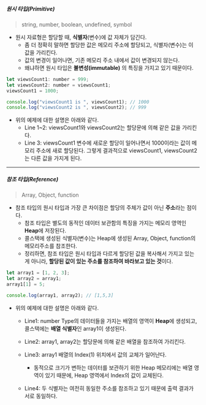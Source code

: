 ##### 원시 타입(Primitive)

> string, number, boolean, undefined, symbol

- 원시 자료형은 할당할 때, **식별자**(변수)에 값 자체가 담긴다.
  - 좀 더 정확히 말하면 할당한 값은 메모리 주소에 할당되고, 식별자(변수)는 이 값을 가리킨다.
  - 값의 변경이 일어나면, 기존 메모리 주소 내에서 값이 변경되지 않는다.
  - 왜냐하면 원시 타입은 **불변성(immutable)** 의 특징을 가지고 있기 때문이다.

```jsx
let viewsCount1: number = 999;
let viewsCount2: number = viewsCount1;
viewsCount1 = 1000;

console.log("viewsCount1 is ", viewsCount1); // 1000
console.log("viewsCount2 is ", viewsCount2); // 999
```

- 위의 예제에 대한 설명은 아래와 같다.
  - Line 1~2: viewsCount1와 viewsCount2는 할당문에 의해 같은 값을 가리킨다.
  - Line 3: viewsCount1 변수에 새로운 할당이 일어나면서 1000이라는 값이 메모리 주소에 새로 할당된다. 그렇게 결과적으로 viewsCount1, viewsCount2는 다른 값을 가지게 된다.

---

##### 참조 타입(Reference)

> Array, Object, function

- 참조 타입의 원시 타입과 가장 큰 차이점은 할당의 주체가 값이 아닌 **주소**라는 점이다.
  - 참조 타입은 별도의 동적인 데이터 보관함의 특징을 가지는 메모리 영역인 **Heap**에 저장된다.
  - 콜스택에 생성된 식별자(변수)는 Heap에 생성된 Array, Object, function의 메모리주소를 참조한다.
  - 정리하면, 참조 타입은 원시 타입과 다르게 할당된 값을 복사해서 가지고 있는 게 아니라, **할당된 값이 있는 주소를 참조하여 바라보고 있는 것**이다.

```jsx
let array1 = [1, 2, 3];
let array2 = array1;
array1[1] = 5;

console.log(array1, array2); // [1,5,3]
```

- 위의 예제에 대한 설명은 아래와 같다.
  - Line1: number Type의 데이터들을 가지는 배열의 영역이 **Heap**에 생성되고, 콜스택에는 **배열 식별자**인 array1이 생성된다.
  - Line2: array1, array2는 할당문에 의해 같은 배열을 참조하여 가리킨다.
  - Line3: array1 배열의 Index(1) 위치에서 값의 교체가 일어난다.
    - 동적으로 크기가 변하는 데이터를 보관하기 위한 Heap 메모리에는 배열 영역이 있기 때문에, Heap 영역에서 Index의 값이 교체된다.

  - Line4: 두 식별자는 여전히 동일한 주소를 참조하고 있기 때문에 출력 결과가 서로 동일하다.
